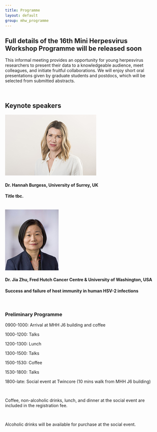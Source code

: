 ```yaml
---
title: Programme
layout: default
group: mhw_programme
---
```


## Full details of the 16th Mini Herpesvirus Workshop Programme will be released soon

This informal meeting provides an opportunity for young herpesvirus researchers to present their data to a knowledgeable audience, meet colleagues, and initiate fruitful collaborations. We will enjoy short oral presentations given by graduate students and postdocs, which will be selected from submitted abstracts.  

<br />

## Keynote speakers


<img class="img-fluid" src="/static/img/mhw/burgess.jpg" alt="Hannah Burgess, PhD">

#### Dr. Hannah Burgess, University of Surrey, UK
#### Title tbc.
<br />

<img class="img-fluid" src="/static/img/mhw/zhu.jpg" alt="Jia Zhu, PhD">

#### Dr. Jia Zhu, Fred Hutch Cancer Centre & University of Washington, USA
#### Success and failure of host immunity in human HSV-2 infections
<br />


### Preliminary Programme

0900-1000: Arrival at MHH J6 building and coffee

1000-1200: Talks

1200-1300: Lunch

1300-1500: Talks

1500-1530: Coffee

1530-1800: Talks

1800-late: Social event at Twincore (10 mins walk from MHH J6 building)

<br />

Coffee, non-alcoholic drinks, lunch, and dinner at the social event are included in the registration fee. 

<br />

Alcoholic drinks will be available for purchase at the social event. 




